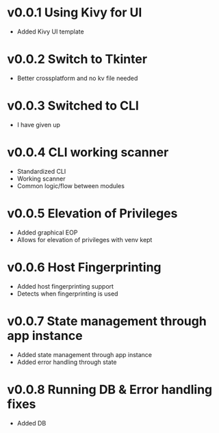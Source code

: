 
v0.0.1 Using Kivy for UI
========================
- Added Kivy UI template

v0.0.2 Switch to Tkinter
========================
- Better crossplatform and no kv file needed

v0.0.3 Switched to CLI 
==========================
- I have given up

v0.0.4 CLI working scanner
==========================
- Standardized CLI
- Working scanner
- Common logic/flow between modules

v0.0.5 Elevation of Privileges
==========================
- Added graphical EOP
- Allows for elevation of privileges with venv kept

v0.0.6 Host Fingerprinting
==========================
- Added host fingerprinting support
- Detects when fingerprinting is used

v0.0.7 State management through app instance
==========================
- Added state management through app instance
- Added error handling through state

v0.0.8 Running DB & Error handling fixes
==========================
- Added DB
